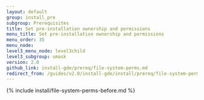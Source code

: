 ```yaml
---
layout: default
group: install_pre
subgroup: Prerequisites
title: Set pre-installation ownership and permissions
menu_title: Set pre-installation ownership and permissions
menu_order: 35
menu_node: 
level3_menu_node: level3child
level3_subgroup: umask
version: 2.0
github_link: install-gde/prereq/file-system-perms.md
redirect_from: /guides/v2.0/install-gde/install/prereq/file-system-perms-over.html
---
```


{% include install/file-system-perms-before.md %}
